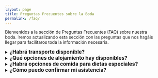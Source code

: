 ```yaml
---
layout: page
title: Preguntas Frecuentes sobre la Boda
permalink: /faq/
---
```


Bienvenidos a la sección de Preguntas Frecuentes (FAQ) sobre nuestra boda. Iremos actualizando esta sección con las preguntas que nos hagáis llegar para facilitaros toda la información necesaria.


<details>
<summary><b style="font-size: larger;">¿Habrá transporte disponible?</b></summary>

Estamos considerando opciones para facilitar el transporte a y desde el lugar de la boda. Más información estará disponible a medida que se acerque la fecha.

</details>

<details>
<summary><b style="font-size: larger;">¿Qué opciones de alojamiento hay disponibles?</b></summary>

Proporcionaremos una lista de recomendaciones de alojamiento en la zona para aquellos que viajen desde fuera.

</details>

<details>
<summary><b style="font-size: larger;">¿Habrá opciones de comida para dietas especiales?</b></summary>

Sí, habrá opciones para dietas especiales. Por favor, asegúrate de indicar cualquier requerimiento alimenticio cuando confirmes tu asistencia en el [formulario de registro](/boda-paula-eduardo/registro/).

</details>

<details>
<summary><b style="font-size: larger;">¿Cómo puedo confirmar mi asistencia?</b></summary>

Por favor, completa el [formulario de registro](/boda-paula-eduardo/registro/) para confirmar tu asistencia. Si tienes alguna pregunta o necesitas ayuda con tu registro, no dudes en contactarnos.

</details>
